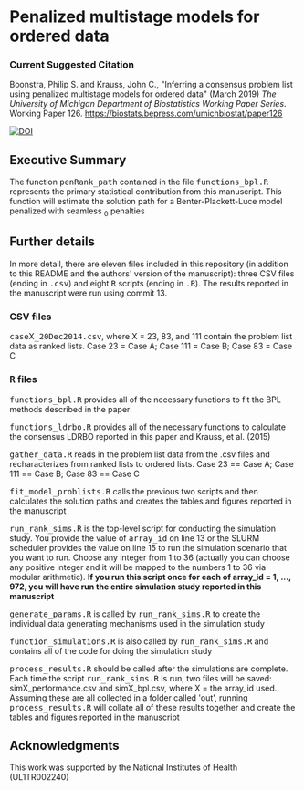 # Penalized multistage models for ordered data

### Current Suggested Citation

Boonstra, Philip S. and Krauss, John C., "Inferring a consensus problem list 
using penalized multistage models for ordered data" (March 2019) *The 
University of Michigan Department of Biostatistics Working Paper Series*.
Working Paper 126.
https://biostats.bepress.com/umichbiostat/paper126


[![DOI](https://zenodo.org/badge/175481636.svg)](https://zenodo.org/badge/latestdoi/175481636)


## Executive Summary
The function <samp>penRank_path</samp> contained in the file
<samp>functions_bpl.R</samp> represents the primary statistical contribution 
from this manuscript. This function will estimate the solution path for a 
Benter-Plackett-Luce model penalized with seamless <MATH>L<sub>0</sub> </MATH> 
penalties


## Further details

In more detail, there are eleven files included in this repository (in addition 
to this README and the authors' version of the manuscript): three CSV files 
(ending in <samp>.csv</samp>) and eight <samp>R</samp> scripts (ending in 
<samp>.R</samp>). The results reported in the manuscript were run using commit 13.

### CSV files

<samp>case</samp>X<samp>_20Dec2014.csv</samp>, where X = 23, 83, and 111 
contain the problem list data as ranked lists. Case 23 = Case A; 
Case 111 = Case B; Case 83 = Case C

### <samp>R</samp> files

<samp>functions_bpl.R</samp> provides all of the necessary functions to fit 
the BPL methods described in the paper

<samp>functions_ldrbo.R</samp> provides all of the necessary functions to 
calculate the consensus LDRBO reported in this paper and Krauss, et al. (2015)

<samp>gather_data.R</samp> reads in the problem list data from the .csv files 
and recharacterizes from ranked lists to ordered lists. Case 23 == Case A; 
Case 111 == Case B; Case 83 == Case C

<samp>fit_model_problists.R</samp> calls the previous two scripts and then 
calculates the solution paths and creates the tables and figures reported 
in the manuscript

<samp>run_rank_sims.R</samp> is the top-level script for conducting the 
simulation study. You provide the value of <samp>array_id</samp> on line 13
or the SLURM scheduler provides the value on line 15 to run the simulation 
scenario that you want to run. Choose any integer from 1 to 36 (actually you can
choose any positive integer and it will be mapped to the numbers 1 to 36 via
modular arithmetic). **If you run this script once for each of array_id = 
1, ..., 972, you will have run the entire simulation study reported in this
manuscript**

<samp>generate_params.R</samp> is called by <samp>run_rank_sims.R</samp> to 
create the individual data generating mechanisms used in the simulation study

<samp>function_simulations.R</samp> is also called by 
<samp>run_rank_sims.R</samp> and contains all of the code for doing the 
simulation study

<samp>process_results.R</samp> should be called after the simulations are
complete. Each time the script <samp>run_rank_sims.R</samp> is run, two 
files will be saved: simX_performance.csv and simX_bpl.csv, where X = the 
array_id used. Assuming these are all collected in a folder called 'out', running
<samp>process_results.R</samp> will collate all of these results together and 
create the tables and figures reported in the manuscript

## Acknowledgments 

This work was supported by the National Institutes of Health (UL1TR002240)